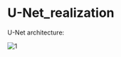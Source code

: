 # U-Net_realization


U-Net architecture:

![1](https://github.com/proxod3-first/U-Net_realization/assets/63583253/2b11a663-a6c0-41a9-8778-96ae4908c3bf)
